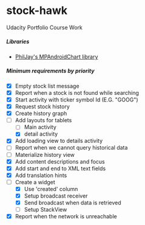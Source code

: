 # stock-hawk
Udacity Portfolio Course Work

##### Libraries
* [PhilJay's MPAndroidChart library](https://github.com/PhilJay/MPAndroidChart)

##### Minimum requirements by priority
- [X] Empty stock list message
- [X] Report when a stock is not found while searching
- [X] Start activity with ticker symbol Id (E.G. "GOOG")
- [X] Request stock history
- [X] Create history graph
- [ ] Add layouts for tablets
    - [ ] Main activity
    - [X] detail activity
- [X] Add loading view to details activity
- [ ] Report when we cannot query historical data
- [ ] Materialize history view
- [X] Add content descriptions and focus
- [X] Add start and end to XML text fields
- [X] Add translation hints
- [ ] Create a widget
    - [X] Use 'created' column
    - [X] Setup broadcast receiver
    - [X] Send broadcast when data is retrieved
    - [ ] Setup StackView
- [X] Report when the network is unreachable
